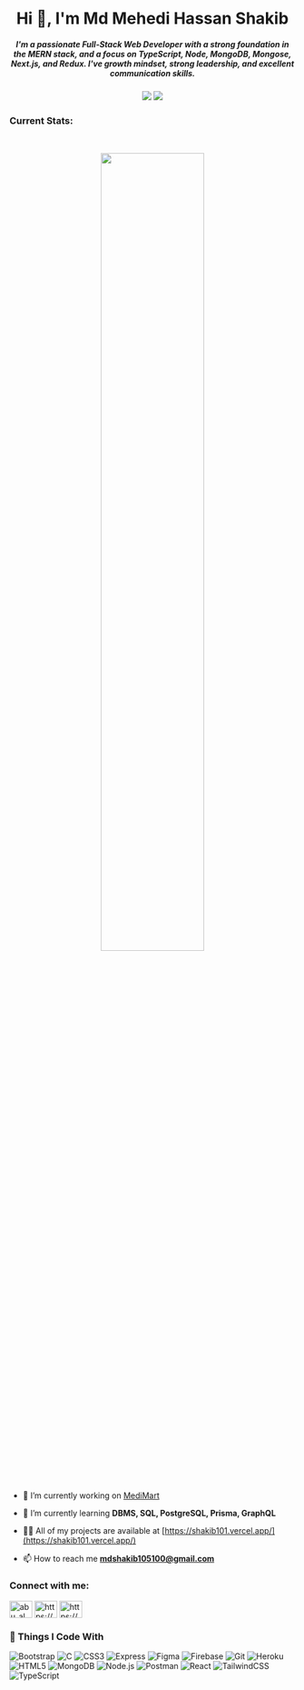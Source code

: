 
<h1 align="center">Hi 👋, I'm Md Mehedi Hassan Shakib</h1>
<h5 align="center">I'm a passionate Full-Stack Web Developer with a strong foundation in the MERN stack, and a focus on TypeScript, Node, MongoDB, Mongose, Next.js, and Redux. I've growth mindset, strong leadership, and excellent communication skills.</h5>
 <p align="center">
  <img src="https://github-readme-stats.vercel.app/api?username=mdshakib107&show_icons=true&theme=react&hide_border=true" />
  <img src="https://github-readme-stats.vercel.app/api/top-langs/?username=mdshakib107&layout=compact&theme=react&hide_border=true" />
</p> 
<h3 align="left">Current Stats:</h3>
<br />
<p align="center">
<img width="60%" src="https://github-readme-streak-stats.herokuapp.com?user=shakib107&theme=react&hide_border=true&background=0D1117&stroke=0D1117&fire=FF1CF7&sideLabels=00F0FF&currStreakNum=FF1CF7&ring=FF1CF7&currStreakLabel=FF1CF7&sideNums=00F0FF" />

</p>

- 🔭 I’m currently working on [MediMart](https://medi-mart-night.vercel.app/)

- 🌱 I’m currently learning **DBMS, SQL, PostgreSQL, Prisma, GraphQL**

- 👨‍💻 All of my projects are available at [https://shakib101.vercel.app/](https://shakib101.vercel.app/)

- 📫 How to reach me **mdshakib105100@gmail.com**

<h3 align="left">Connect with me:</h3>
<p align="left">
<a href="https://twitter.com/abu_al_qassam" target="blank"><img align="center" src="https://raw.githubusercontent.com/rahuldkjain/github-profile-readme-generator/master/src/images/icons/Social/twitter.svg" alt="abu_al_qassam" height="30" width="40" /></a>
<a href="https://linkedin.com/in/https://www.linkedin.com/in/mohammad-shakib/" target="blank"><img align="center" src="https://raw.githubusercontent.com/rahuldkjain/github-profile-readme-generator/master/src/images/icons/Social/linked-in-alt.svg" alt="https://www.linkedin.com/in/mohammad-shakib/" height="30" width="40" /></a>
<a href="https://fb.com/https://www.facebook.com/stepup.shakib/" target="blank"><img align="center" src="https://raw.githubusercontent.com/rahuldkjain/github-profile-readme-generator/master/src/images/icons/Social/facebook.svg" alt="https://www.facebook.com/stepup.shakib/" height="30" width="40" /></a>
</p>

<h3>🚀 Things I Code With</h3>
<p>
  <img alt="Bootstrap" src="https://img.shields.io/badge/-Bootstrap-563d7c?style=flat-square&logo=bootstrap&logoColor=white" />
  <img alt="C" src="https://img.shields.io/badge/-C-00599C?style=flat-square&logo=c&logoColor=white" />
  <img alt="CSS3" src="https://img.shields.io/badge/-CSS3-1572B6?style=flat-square&logo=css3&logoColor=white" />
  <img alt="Express" src="https://img.shields.io/badge/-Express.js-000000?style=flat-square&logo=express&logoColor=white" />
  <img alt="Figma" src="https://img.shields.io/badge/-Figma-F24E1E?style=flat-square&logo=figma&logoColor=white" />
  <img alt="Firebase" src="https://img.shields.io/badge/-Firebase-FFCA28?style=flat-square&logo=firebase&logoColor=black" />
  <img alt="Git" src="https://img.shields.io/badge/-Git-F05032?style=flat-square&logo=git&logoColor=white" />
  <img alt="Heroku" src="https://img.shields.io/badge/-Heroku-430098?style=flat-square&logo=heroku&logoColor=white" />
  <img alt="HTML5" src="https://img.shields.io/badge/-HTML5-E34F26?style=flat-square&logo=html5&logoColor=white" />
  <img alt="MongoDB" src="https://img.shields.io/badge/-MongoDB-47A248?style=flat-square&logo=mongodb&logoColor=white" />
  <img alt="Node.js" src="https://img.shields.io/badge/-Node.js-339933?style=flat-square&logo=nodedotjs&logoColor=white" />
  <img alt="Postman" src="https://img.shields.io/badge/-Postman-FF6C37?style=flat-square&logo=postman&logoColor=white" />
  <img alt="React" src="https://img.shields.io/badge/-React-61DAFB?style=flat-square&logo=react&logoColor=black" />
  <img alt="TailwindCSS" src="https://img.shields.io/badge/-TailwindCSS-06B6D4?style=flat-square&logo=tailwindcss&logoColor=white" />
  <img alt="TypeScript" src="https://img.shields.io/badge/-TypeScript-3178C6?style=flat-square&logo=typescript&logoColor=white" />
</p>


